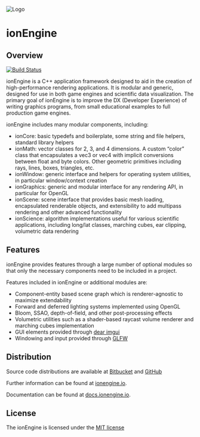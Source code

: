 ![Logo](http://i.imgur.com/AMFY7t6.png)

ionEngine
=========

Overview
--------

[![Build Status](https://travis-ci.org/iondune/ionEngine.svg?branch=master)](https://travis-ci.org/iondune/ionEngine)

ionEngine is a C++ application framework designed to aid in the creation of high-performance rendering applications.
It is modular and generic, designed for use in both game engines and scientific data visualization.
The primary goal of ionEngine is to improve the DX (Developer Experience) of writing graphics programs, from small educational examples to full production game engines.

ionEngine includes many modular components, including:

* ionCore: basic typedefs and boilerplate, some string and file helpers, standard library helpers
* ionMath: vector classes for 2, 3, and 4 dimensions. A custom “color” class that encapsulates a vec3 or vec4 with implicit conversions between float and byte colors.
  Other geometric primitives including rays, lines, boxes, triangles, etc.
* ionWindow: generic interface and helpers for operating system utilities, in particular window/context creation
* ionGraphics: generic and modular interface for any rendering API, in particular for OpenGL
* ionScene: scene interface that provides basic mesh loading, encapsulated renderable objects, and extensibility to add multipass rendering and other advanced functionality
* ionScience: algorithm implementations useful for various scientific applications, including long/lat classes, marching cubes, ear clipping, volumetric data rendering


Features
--------

ionEngine provides features through a large number of optional modules so
that only the necessary components need to be included in a project.

Features included in ionEngine or additional modules are:

* Component-entity based scene graph which is renderer-agnostic to maximize extendability
* Forward and deferred lighting systems implemented using OpenGL
* Bloom, SSAO, depth-of-field, and other post-processing effects
* Volumetric utilities such as a shader-based raycast volume renderer and marching cubes implementation
* GUI elements provided through [dear imgui](https://github.com/ocornut/imgui)
* Windowing and input provided through [GLFW](http://www.glfw.org/)


Distribution
------------

Source code distributions are available at [Bitbucket](https://bitbucket.org/iondune/ionengine) and [GitHub](https://github.com/iondune/ionEngine)

Further information can be found at [ionengine.io](http://ionengine.io/).

Documentation can be found at [docs.ionengine.io](http://docs.ionengine.io/).


License
-------

The ionEngine is licensed under the [MIT license](http://opensource.org/licenses/MIT)
